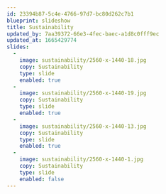```yaml
---
id: 23394b87-5c4e-4766-97d7-bc80d262c7b1
blueprint: slideshow
title: Sustainability
updated_by: 7aa39372-66e3-4fec-baec-a1d8c0fff9ec
updated_at: 1665429774
slides:
  -
    image: sustainability/2560-x-1440-18.jpg
    copy: Sustainability
    type: slide
    enabled: true
  -
    image: sustainability/2560-x-1440-19.jpg
    copy: Sustainability
    type: slide
    enabled: true
  -
    image: sustainability/2560-x-1440-13.jpg
    copy: Sustainability
    type: slide
    enabled: true
  -
    image: sustainability/2560-x-1440-1.jpg
    copy: Sustainability
    type: slide
    enabled: false
---
```

